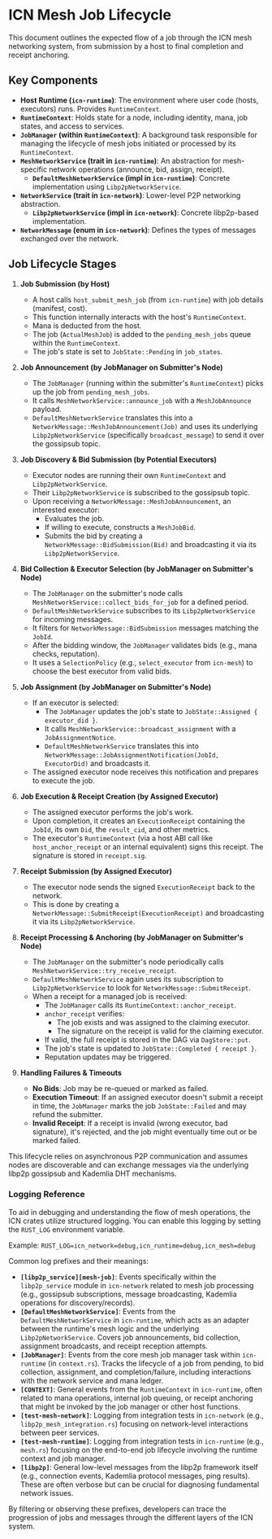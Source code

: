 # ICN Mesh Job Lifecycle

This document outlines the expected flow of a job through the ICN mesh networking system,
from submission by a host to final completion and receipt anchoring.

## Key Components

*   **Host Runtime (`icn-runtime`)**: The environment where user code (hosts, executors) runs. Provides `RuntimeContext`.
*   **`RuntimeContext`**: Holds state for a node, including identity, mana, job states, and access to services.
*   **`JobManager` (within `RuntimeContext`)**: A background task responsible for managing the lifecycle of mesh jobs initiated or processed by its `RuntimeContext`.
*   **`MeshNetworkService` (trait in `icn-runtime`)**: An abstraction for mesh-specific network operations (announce, bid, assign, receipt).
    *   **`DefaultMeshNetworkService` (impl in `icn-runtime`)**: Concrete implementation using `Libp2pNetworkService`.
*   **`NetworkService` (trait in `icn-network`)**: Lower-level P2P networking abstraction.
    *   **`Libp2pNetworkService` (impl in `icn-network`)**: Concrete libp2p-based implementation.
*   **`NetworkMessage` (enum in `icn-network`)**: Defines the types of messages exchanged over the network.

## Job Lifecycle Stages

1.  **Job Submission (by Host)**
    *   A host calls `host_submit_mesh_job` (from `icn-runtime`) with job details (manifest, cost).
    *   This function internally interacts with the host's `RuntimeContext`.
    *   Mana is deducted from the host.
    *   The job (`ActualMeshJob`) is added to the `pending_mesh_jobs` queue within the `RuntimeContext`.
    *   The job's state is set to `JobState::Pending` in `job_states`.

2.  **Job Announcement (by JobManager on Submitter's Node)**
    *   The `JobManager` (running within the submitter's `RuntimeContext`) picks up the job from `pending_mesh_jobs`.
    *   It calls `MeshNetworkService::announce_job` with a `MeshJobAnnounce` payload.
    *   `DefaultMeshNetworkService` translates this into a `NetworkMessage::MeshJobAnnouncement(Job)` and uses its underlying `Libp2pNetworkService` (specifically `broadcast_message`) to send it over the gossipsub topic.

3.  **Job Discovery & Bid Submission (by Potential Executors)**
    *   Executor nodes are running their own `RuntimeContext` and `Libp2pNetworkService`.
    *   Their `Libp2pNetworkService` is subscribed to the gossipsub topic.
    *   Upon receiving a `NetworkMessage::MeshJobAnnouncement`, an interested executor:
        *   Evaluates the job.
        *   If willing to execute, constructs a `MeshJobBid`.
        *   Submits the bid by creating a `NetworkMessage::BidSubmission(Bid)` and broadcasting it via its `Libp2pNetworkService`.

4.  **Bid Collection & Executor Selection (by JobManager on Submitter's Node)**
    *   The `JobManager` on the submitter's node calls `MeshNetworkService::collect_bids_for_job` for a defined period.
    *   `DefaultMeshNetworkService` subscribes to its `Libp2pNetworkService` for incoming messages.
    *   It filters for `NetworkMessage::BidSubmission` messages matching the `JobId`.
    *   After the bidding window, the `JobManager` validates bids (e.g., mana checks, reputation).
    *   It uses a `SelectionPolicy` (e.g., `select_executor` from `icn-mesh`) to choose the best executor from valid bids.

5.  **Job Assignment (by JobManager on Submitter's Node)**
    *   If an executor is selected:
        *   The `JobManager` updates the job's state to `JobState::Assigned { executor_did }`.
        *   It calls `MeshNetworkService::broadcast_assignment` with a `JobAssignmentNotice`.
        *   `DefaultMeshNetworkService` translates this into `NetworkMessage::JobAssignmentNotification(JobId, ExecutorDid)` and broadcasts it.
    *   The assigned executor node receives this notification and prepares to execute the job.

6.  **Job Execution & Receipt Creation (by Assigned Executor)**
    *   The assigned executor performs the job's work.
    *   Upon completion, it creates an `ExecutionReceipt` containing the `JobId`, its own `Did`, the `result_cid`, and other metrics.
    *   The executor's `RuntimeContext` (via a host ABI call like `host_anchor_receipt` or an internal equivalent) signs this receipt. The signature is stored in `receipt.sig`.

7.  **Receipt Submission (by Assigned Executor)**
    *   The executor node sends the signed `ExecutionReceipt` back to the network.
    *   This is done by creating a `NetworkMessage::SubmitReceipt(ExecutionReceipt)` and broadcasting it via its `Libp2pNetworkService`.

8.  **Receipt Processing & Anchoring (by JobManager on Submitter's Node)**
    *   The `JobManager` on the submitter's node periodically calls `MeshNetworkService::try_receive_receipt`.
    *   `DefaultMeshNetworkService` again uses its subscription to `Libp2pNetworkService` to look for `NetworkMessage::SubmitReceipt`.
    *   When a receipt for a managed job is received:
        *   The `JobManager` calls its `RuntimeContext::anchor_receipt`.
        *   `anchor_receipt` verifies:
            *   The job exists and was assigned to the claiming executor.
            *   The signature on the receipt is valid for the claiming executor.
        *   If valid, the full receipt is stored in the DAG via `DagStore::put`.
        *   The job's state is updated to `JobState::Completed { receipt }`.
        *   Reputation updates may be triggered.

9.  **Handling Failures & Timeouts**
    *   **No Bids**: Job may be re-queued or marked as failed.
    *   **Execution Timeout**: If an assigned executor doesn't submit a receipt in time, the `JobManager` marks the job `JobState::Failed` and may refund the submitter.
    *   **Invalid Receipt**: If a receipt is invalid (wrong executor, bad signature), it's rejected, and the job might eventually time out or be marked failed.

This lifecycle relies on asynchronous P2P communication and assumes nodes are discoverable and can exchange messages via the underlying libp2p gossipsub and Kademlia DHT mechanisms.

### Logging Reference

To aid in debugging and understanding the flow of mesh operations, the ICN crates utilize structured logging. You can enable this logging by setting the `RUST_LOG` environment variable.

Example:
`RUST_LOG=icn_network=debug,icn_runtime=debug,icn_mesh=debug`

Common log prefixes and their meanings:

-   **`[libp2p_service][mesh-job]`**: Events specifically within the `libp2p_service` module in `icn-network` related to mesh job processing (e.g., gossipsub subscriptions, message broadcasting, Kademlia operations for discovery/records).
-   **`[DefaultMeshNetworkService]`**: Events from the `DefaultMeshNetworkService` in `icn-runtime`, which acts as an adapter between the runtime's mesh logic and the underlying `Libp2pNetworkService`. Covers job announcements, bid collection, assignment broadcasts, and receipt reception attempts.
-   **`[JobManager]`**: Events from the core mesh job manager task within `icn-runtime` (in `context.rs`). Tracks the lifecycle of a job from pending, to bid collection, assignment, and completion/failure, including interactions with the network service and mana ledger.
-   **`[CONTEXT]`**: General events from the `RuntimeContext` in `icn-runtime`, often related to mana operations, internal job queuing, or receipt anchoring that might be invoked by the job manager or other host functions.
-   **`[test-mesh-network]`**: Logging from integration tests in `icn-network` (e.g., `libp2p_mesh_integration.rs`) focusing on network-level interactions between peer services.
-   **`[test-mesh-runtime]`**: Logging from integration tests in `icn-runtime` (e.g., `mesh.rs`) focusing on the end-to-end job lifecycle involving the runtime context and job manager.
-   **`[libp2p]`**: General low-level messages from the libp2p framework itself (e.g., connection events, Kademlia protocol messages, ping results). These are often verbose but can be crucial for diagnosing fundamental network issues.

By filtering or observing these prefixes, developers can trace the progression of jobs and messages through the different layers of the ICN system. 